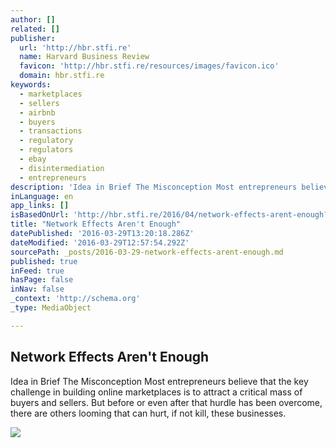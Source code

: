 ```yaml
---
author: []
related: []
publisher:
  url: 'http://hbr.stfi.re'
  name: Harvard Business Review
  favicon: 'http://hbr.stfi.re/resources/images/favicon.ico'
  domain: hbr.stfi.re
keywords:
  - marketplaces
  - sellers
  - airbnb
  - buyers
  - transactions
  - regulatory
  - regulators
  - ebay
  - disintermediation
  - entrepreneurs
description: 'Idea in Brief The Misconception Most entrepreneurs believe that the key challenge in building online marketplaces is to attract a critical mass of buyers and sellers. But before or even after that hurdle has been overcome, there are others looming that can hurt, if not kill, these businesses.'
inLanguage: en
app_links: []
isBasedOnUrl: 'http://hbr.stfi.re/2016/04/network-effects-arent-enough?sf=nookrr'
title: "Network Effects Aren't Enough"
datePublished: '2016-03-29T13:20:18.286Z'
dateModified: '2016-03-29T12:57:54.292Z'
sourcePath: _posts/2016-03-29-network-effects-arent-enough.md
published: true
inFeed: true
hasPage: false
inNav: false
_context: 'http://schema.org'
_type: MediaObject

---
```

<article style=""><h1>Network Effects Aren't Enough</h1><p>Idea in Brief The Misconception Most entrepreneurs believe that the key challenge in building online marketplaces is to attract a critical mass of buyers and sellers. But before or even after that hurdle has been overcome, there are others looming that can hurt, if not kill, these businesses.</p><img src="http://hbr.org/resources/images/article_assets/2016/03/R1604D_RATHOD-e1457464814406.jpg" /></article>